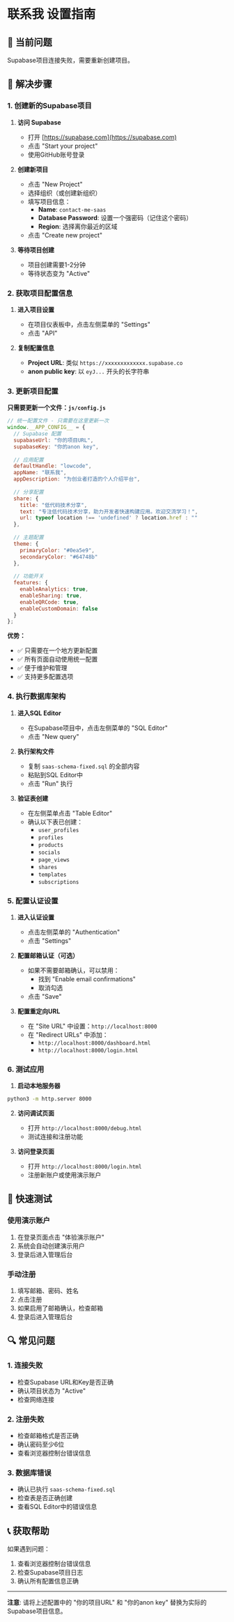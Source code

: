 # 联系我 设置指南

## 🚨 当前问题
Supabase项目连接失败，需要重新创建项目。

## 🔧 解决步骤

### 1. 创建新的Supabase项目

1. **访问 Supabase**
   - 打开 [https://supabase.com](https://supabase.com)
   - 点击 "Start your project"
   - 使用GitHub账号登录

2. **创建新项目**
   - 点击 "New Project"
   - 选择组织（或创建新组织）
   - 填写项目信息：
     - **Name**: `contact-me-saas`
     - **Database Password**: 设置一个强密码（记住这个密码）
     - **Region**: 选择离你最近的区域
   - 点击 "Create new project"

3. **等待项目创建**
   - 项目创建需要1-2分钟
   - 等待状态变为 "Active"

### 2. 获取项目配置信息

1. **进入项目设置**
   - 在项目仪表板中，点击左侧菜单的 "Settings"
   - 点击 "API"

2. **复制配置信息**
   - **Project URL**: 类似 `https://xxxxxxxxxxxxx.supabase.co`
   - **anon public key**: 以 `eyJ...` 开头的长字符串

### 3. 更新项目配置

**只需要更新一个文件：`js/config.js`**

```javascript
// 统一配置文件 - 只需要在这里更新一次
window.__APP_CONFIG__ = {
  // Supabase 配置
  supabaseUrl: "你的项目URL",
  supabaseKey: "你的anon key",
  
  // 应用配置
  defaultHandle: "lowcode",
  appName: "联系我",
  appDescription: "为创业者打造的个人介绍平台",
  
  // 分享配置
  share: {
    title: "低代码技术分享",
    text: "专注低代码技术分享，助力开发者快速构建应用。欢迎交流学习！",
    url: typeof location !== 'undefined' ? location.href : ""
  },
  
  // 主题配置
  theme: {
    primaryColor: "#0ea5e9",
    secondaryColor: "#64748b"
  },
  
  // 功能开关
  features: {
    enableAnalytics: true,
    enableSharing: true,
    enableQRCode: true,
    enableCustomDomain: false
  }
};
```

**优势：**
- ✅ 只需要在一个地方更新配置
- ✅ 所有页面自动使用统一配置
- ✅ 便于维护和管理
- ✅ 支持更多配置选项

### 4. 执行数据库架构

1. **进入SQL Editor**
   - 在Supabase项目中，点击左侧菜单的 "SQL Editor"
   - 点击 "New query"

2. **执行架构文件**
   - 复制 `saas-schema-fixed.sql` 的全部内容
   - 粘贴到SQL Editor中
   - 点击 "Run" 执行

3. **验证表创建**
   - 在左侧菜单点击 "Table Editor"
   - 确认以下表已创建：
     - `user_profiles`
     - `profiles`
     - `products`
     - `socials`
     - `page_views`
     - `shares`
     - `templates`
     - `subscriptions`

### 5. 配置认证设置

1. **进入认证设置**
   - 点击左侧菜单的 "Authentication"
   - 点击 "Settings"

2. **配置邮箱认证（可选）**
   - 如果不需要邮箱确认，可以禁用：
     - 找到 "Enable email confirmations"
     - 取消勾选
   - 点击 "Save"

3. **配置重定向URL**
   - 在 "Site URL" 中设置：`http://localhost:8000`
   - 在 "Redirect URLs" 中添加：
     - `http://localhost:8000/dashboard.html`
     - `http://localhost:8000/login.html`

### 6. 测试应用

1. **启动本地服务器**
```bash
python3 -m http.server 8000
```

2. **访问调试页面**
   - 打开 `http://localhost:8000/debug.html`
   - 测试连接和注册功能

3. **访问登录页面**
   - 打开 `http://localhost:8000/login.html`
   - 注册新账户或使用演示账户

## 🎯 快速测试

### 使用演示账户
1. 在登录页面点击 "体验演示账户"
2. 系统会自动创建演示用户
3. 登录后进入管理后台

### 手动注册
1. 填写邮箱、密码、姓名
2. 点击注册
3. 如果启用了邮箱确认，检查邮箱
4. 登录后进入管理后台

## 🔍 常见问题

### 1. 连接失败
- 检查Supabase URL和Key是否正确
- 确认项目状态为 "Active"
- 检查网络连接

### 2. 注册失败
- 检查邮箱格式是否正确
- 确认密码至少6位
- 查看浏览器控制台错误信息

### 3. 数据库错误
- 确认已执行 `saas-schema-fixed.sql`
- 检查表是否正确创建
- 查看SQL Editor中的错误信息

## 📞 获取帮助

如果遇到问题：
1. 查看浏览器控制台错误信息
2. 检查Supabase项目日志
3. 确认所有配置信息正确

---

**注意**: 请将上述配置中的 "你的项目URL" 和 "你的anon key" 替换为实际的Supabase项目信息。
